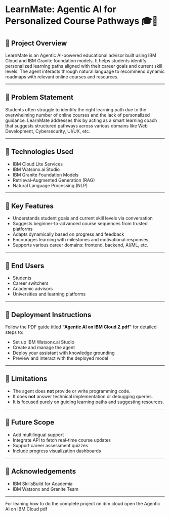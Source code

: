 # LearnMate: Agentic AI for Personalized Course Pathways 🎓🤖

## 🚀 Project Overview
LearnMate is an Agentic AI-powered educational advisor built using IBM Cloud and IBM Granite foundation models. It helps students identify personalized learning paths aligned with their career goals and current skill levels. The agent interacts through natural language to recommend dynamic roadmaps with relevant online courses and resources.

---

## 🧩 Problem Statement
Students often struggle to identify the right learning path due to the overwhelming number of online courses and the lack of personalized guidance. LearnMate addresses this by acting as a smart learning coach that suggests structured pathways across various domains like Web Development, Cybersecurity, UI/UX, etc.

---

## 🧠 Technologies Used
- IBM Cloud Lite Services
- IBM Watsonx.ai Studio
- IBM Granite Foundation Models
- Retrieval-Augmented Generation (RAG)
- Natural Language Processing (NLP)

---

## 🎯 Key Features
- Understands student goals and current skill levels via conversation
- Suggests beginner-to-advanced course sequences from trusted platforms
- Adapts dynamically based on progress and feedback
- Encourages learning with milestones and motivational responses
- Supports various career domains: frontend, backend, AI/ML, etc.

---

## 👥 End Users
- Students
- Career switchers
- Academic advisors
- Universities and learning platforms

---

## 📌 Deployment Instructions
Follow the PDF guide titled **"Agentic AI on IBM Cloud 2.pdf"** for detailed steps to:
- Set up IBM Watsonx.ai Studio
- Create and manage the agent
- Deploy your assistant with knowledge grounding
- Preview and interact with the deployed model

---

## 📌 Limitations
- The agent does **not** provide or write programming code.
- It does **not** answer technical implementation or debugging queries.
- It is focused purely on guiding learning paths and suggesting resources.

---

## 🔭 Future Scope
- Add multilingual support
- Integrate API to fetch real-time course updates
- Support career assessment quizzes
- Include progress visualization dashboards

---

## 🙏 Acknowledgements
- IBM SkillsBuild for Academia
- IBM Watsonx and Granite Team

---

For leaning how to do the complete project on ibm cloud open the Agentic AI on IBM Cloud pdf

